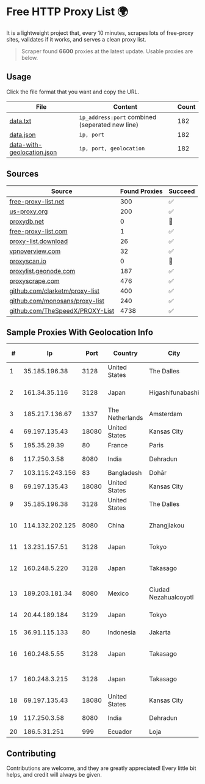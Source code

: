 
# Free HTTP Proxy List 🌍

It is a lightweight project that, every 10 minutes, scrapes lots of free-proxy sites, validates if it works, and serves a clean proxy list.


> Scraper found **6600** proxies at the latest update. Usable proxies are below.

## Usage

Click the file format that you want and copy the URL.


|File|Content|Count|
|----|-------|-----|
|[data.txt](https://raw.githubusercontent.com/themiralay/Proxy-List-World/master/data.txt)|`ip_address:port` combined (seperated new line)|182|
|[data.json](https://raw.githubusercontent.com/themiralay/Proxy-List-World/master/data.json)|`ip, port`|182|
|[data-with-geolocation.json](https://raw.githubusercontent.com/themiralay/Proxy-List-World/master/data-with-geolocation.json)|`ip, port, geolocation`|182|

## Sources

|Source|Found Proxies|Succeed|
|------|-------------|-------|
|[free-proxy-list.net](https://free-proxy-list.net)|300|✅|
|[us-proxy.org](https://www.us-proxy.org)|200|✅|
|[proxydb.net](http://proxydb.net)|0|🚫|
|[free-proxy-list.com](https://free-proxy-list.com/?page=&port=&type%5B%5D=http&type%5B%5D=https&up_time=0&search=Search)|1|✅|
|[proxy-list.download](https://www.proxy-list.download/HTTP)|26|✅|
|[vpnoverview.com](https://vpnoverview.com/privacy/anonymous-browsing/free-proxy-servers)|32|✅|
|[proxyscan.io](https://www.proxyscan.io)|0|🚫|
|[proxylist.geonode.com](https://proxylist.geonode.com/api/proxy-list?limit=300&page=1&sort_by=lastChecked&sort_type=desc&protocols=http,https)|187|✅|
|[proxyscrape.com](https://api.proxyscrape.com/v2/?request=displayproxies&protocol=http&timeout=10000&country=all&ssl=all&anonymity=all)|476|✅|
|[github.com/clarketm/proxy-list](https://raw.githubusercontent.com/clarketm/proxy-list/master/proxy-list-raw.txt)|400|✅|
|[github.com/monosans/proxy-list](https://raw.githubusercontent.com/monosans/proxy-list/main/proxies/http.txt)|240|✅|
|[github.com/TheSpeedX/PROXY-List](https://raw.githubusercontent.com/TheSpeedX/PROXY-List/master/http.txt)|4738|✅|


## Sample Proxies With Geolocation Info

|#|Ip|Port|Country|City|Internet Service Provider|
|-|--|----|-------|----|-------------------------|
|1|35.185.196.38|3128|United States|The Dalles|Google LLC|
|2|161.34.35.116|3128|Japan|Higashifunabashi|NTT PC Communications, Inc.|
|3|185.217.136.67|1337|The Netherlands|Amsterdam|Hbing Limited|
|4|69.197.135.43|18080|United States|Kansas City|WholeSale Internet|
|5|195.35.29.39|80|France|Paris|HOSTINGER FR|
|6|117.250.3.58|8080|India|Dehradun|Bharat Sanchar Nigam Ltd|
|7|103.115.243.156|83|Bangladesh|Dohār|Md. Rashed Mollah|
|8|69.197.135.43|18080|United States|Kansas City|WholeSale Internet|
|9|35.185.196.38|3128|United States|The Dalles|Google LLC|
|10|114.132.202.125|8080|China|Zhangjiakou|CNC Group CHINA169 Hebei Province network|
|11|13.231.157.51|3128|Japan|Tokyo|Amazon Technologies Inc.|
|12|160.248.5.220|3128|Japan|Takasago|NTT PC Communications, Inc.|
|13|189.203.181.34|8080|Mexico|Ciudad Nezahualcoyotl|Total Play Telecomunicaciones SA De CV|
|14|20.44.189.184|3129|Japan|Tokyo|Microsoft Corporation|
|15|36.91.115.133|80|Indonesia|Jakarta|PT. Telekomunikasi Indonesia|
|16|160.248.5.55|3128|Japan|Takasago|NTT PC Communications, Inc.|
|17|160.248.3.215|3128|Japan|Takasago|NTT PC Communications, Inc.|
|18|69.197.135.43|18080|United States|Kansas City|WholeSale Internet|
|19|117.250.3.58|8080|India|Dehradun|Bharat Sanchar Nigam Ltd|
|20|186.5.31.251|999|Ecuador|Loja|Telconet S.A|



## Contributing

Contributions are welcome, and they are greatly appreciated! Every
little bit helps, and credit will always be given.

